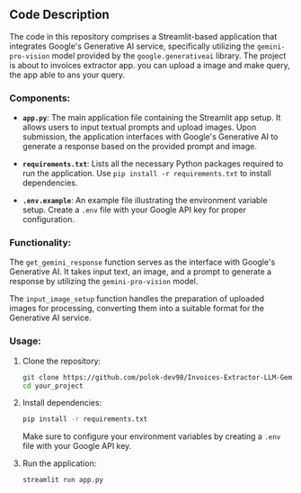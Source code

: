 
## Code Description

The code in this repository comprises a Streamlit-based application that integrates Google's Generative AI service, specifically utilizing the `gemini-pro-vision` model provided by the `google.generativeai` library. The project is about to invoices extractor app. you can upload a image and make query, the app able to ans your query.

### Components:

- **`app.py`**: The main application file containing the Streamlit app setup. It allows users to input textual prompts and upload images. Upon submission, the application interfaces with Google's Generative AI to generate a response based on the provided prompt and image.

- **`requirements.txt`**: Lists all the necessary Python packages required to run the application. Use `pip install -r requirements.txt` to install dependencies.

- **`.env.example`**: An example file illustrating the environment variable setup. Create a `.env` file with your Google API key for proper configuration.

### Functionality:

The `get_gemini_response` function serves as the interface with Google's Generative AI. It takes input text, an image, and a prompt to generate a response by utilizing the `gemini-pro-vision` model.

The `input_image_setup` function handles the preparation of uploaded images for processing, converting them into a suitable format for the Generative AI service.

### Usage:

1. Clone the repository:

    ```bash
    git clone https://github.com/polok-dev98/Invoices-Extractor-LLM-GeminiPro-Streamlit.git
    cd your_project
    ```

2. Install dependencies:

    ```bash
    pip install -r requirements.txt
    ```

    Make sure to configure your environment variables by creating a `.env` file with your Google API key.

3. Run the application:

    ```bash
    streamlit run app.py
    ```

